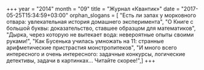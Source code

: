 +++
year = "2014"
month = "09"
title = "Журнал «Квантик»"
date = "2017-05-25T15:34:59+03:00"
orphan_slogans = [ "Есть ли запах у морковного отвара: увлекательная история домашнего эксперимента", "О Книге с большой буквы: доказательство, ставшее образцом для математиков", "Дырка, через которую не вытекает вода: невероятные опыты своими руками!", "Как Бусенька училась умножать на 11: странные арифметические пристрастия монстропитеков", "И много всего интересного и очень интересного: задачные конкурсы, логические детективы, задачи в картинках... Читайте скорее!",]
+++

